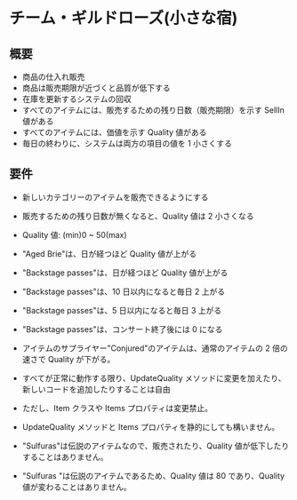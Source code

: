 # チーム・ギルドローズ(小さな宿)

## 概要

-   商品の仕入れ販売
-   商品は販売期限が近づくと品質が低下する
-   在庫を更新するシステムの回収
-   すべてのアイテムには、販売するための残り日数（販売期限）を示す SellIn 値がある
-   すべてのアイテムには、価値を示す Quality 値がある
-   毎日の終わりに、システムは両方の項目の値を 1 小さくする

## 要件

-   新しいカテゴリーのアイテムを販売できるようにする
-   販売するための残り日数が無くなると、Quality 値は 2 小さくなる
-   Quality 値: (min)0 ~ 50(max)
-   "Aged Brie"は、日が経つほど Quality 値が上がる
-   "Backstage passes"は、日が経つほど Quality 値が上がる
-   "Backstage passes"は、10 日以内になると毎日 2 上がる
-   "Backstage passes"は、5 日以内になると毎日 3 上がる
-   "Backstage passes"は、コンサート終了後には 0 になる
-   アイテムのサプライヤー"Conjured"のアイテムは、通常のアイテムの 2 倍の速さで Quality が下がる。

-   すべてが正常に動作する限り、UpdateQuality メソッドに変更を加えたり、新しいコードを追加したりすることは自由
-   ただし、Item クラスや Items プロパティは変更禁止。
-   UpdateQuality メソッドと Items プロパティを静的にしても構いません。

-   "Sulfuras"は伝説のアイテムなので、販売されたり、Quality 値が低下したりすることはありません。
-   "Sulfuras "は伝説のアイテムであるため、Quality 値は 80 であり、Quality 値が変わることはありません。
